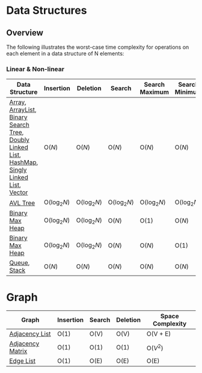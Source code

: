 # Data Structures

## Overview
The following illustrates the worst-case time complexity for operations on each element in a data structure of N elements:

### Linear & Non-linear
| Data Structure                                                                                                                                                                                                                                                                                                                                                                                                                                                                                                                                                                                                                     | Insertion             | Deletion              | Search                | Search Maximum          | Search Minimum         |
|------------------------------------------------------------------------------------------------------------------------------------------------------------------------------------------------------------------------------------------------------------------------------------------------------------------------------------------------------------------------------------------------------------------------------------------------------------------------------------------------------------------------------------------------------------------------------------------------------------------------------------|-----------------------|-----------------------|-----------------------|-------------------------|------------------------|
| [Array](https://github.com/shumarb/learning/blob/main/readmes/array.md), [ArrayList](https://github.com/shumarb/learning/blob/main/readmes/singly-linked-list.md), [Binary Search Tree](https://github.com/shumarb/learning/blob/main/readmes/binary-search-tree.md), [Doubly Linked List](https://github.com/shumarb/learning/blob/main/readmes/doubly-linked-list.md), [HashMap](https://github.com/shumarb/learning/blob/main/readmes/hashmap.md), [Singly Linked List](https://github.com/shumarb/learning/blob/main/readmes/singly-linked-list.md), [Vector](https://github.com/shumarb/learning/blob/main/readmes/vector.md) | O(_N_)                | O(_N_)                | O(_N_)                | O(_N_)                  | O(_N_)                 |
| [AVL Tree](https://github.com/shumarb/learning/blob/main/readmes/avl-tree.md)                                                                                                                                                                                                                                                                                                                                                                                                                                                                                                                                                      | O(log<sub>2</sub>_N_) | O(log<sub>2</sub>_N_) | O(log<sub>2</sub>_N_) | 	O(log<sub>2</sub>_N_)  | 	O(log<sub>2</sub>_N_) | 
| [Binary Max Heap](https://github.com/shumarb/learning/blob/main/readmes/binary-max-heap.md) 	                                                                                                                                                                                                                                                                                                                                                                                                                                                                                                                                      | O(log<sub>2</sub>_N_) | O(log<sub>2</sub>_N_) | O(_N_)                | O(1)                    | O(_N_)                 | 
| [Binary Max Heap](https://github.com/shumarb/learning/blob/main/readmes/binary-min-heap.md)                                                                                                                                                                                                                                                                                                                                                                                                                                                                                                                                        | O(log<sub>2</sub>_N_) | O(log<sub>2</sub>_N_) | O(_N_)                | 	O(_N_)                 | O(1)                   |
| [Queue](https://github.com/shumarb/learning/blob/main/readmes/stack.md), [Stack](https://github.com/shumarb/learning/blob/main/readmes/stack.md)                                                                                                                                                                                                                                                                                                                                                                                                                                                                                   | O(_N_)                | O(_N_) 	              | O(_N_)                | 	O(_N_)                 | O(_N_)                 | 

# Graph
| Graph                                                                                         | Insertion | Search | Deletion | Space Complexity |
|-----------------------------------------------------------------------------------------------|-----------|--------|----------|------------------|
| [Adjacency List](https://github.com/shumarb/learning/blob/main/readmes/adjacency-list.md)     | O(1)      | O(V)   | O(V)     | O(V + E)         |
| [Adjacency Matrix](https://github.com/shumarb/learning/blob/main/readmes/adjacency-matrix.md) | O(1)      | O(1)   | O(1)     | O($V^2$)         |
| [Edge List](https://github.com/shumarb/learning//blob/main/readmes/edge-list.md)              | O(1)      | O(E)   | O(E)     | O(E)             |